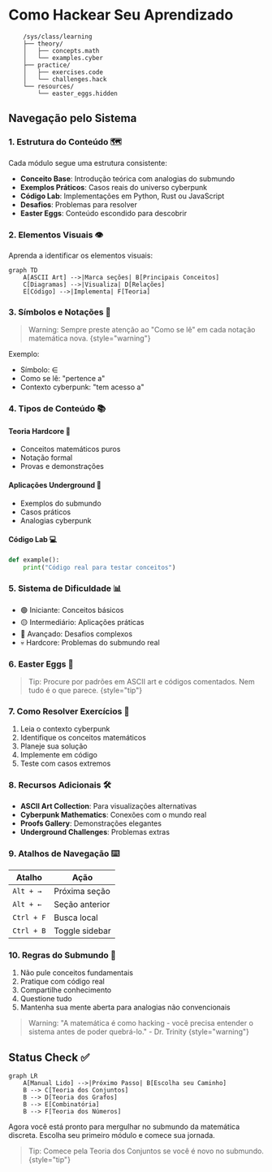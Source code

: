 # Como Hackear Seu Aprendizado

```ascii
    /sys/class/learning
    ├── theory/
    │   ├── concepts.math
    │   └── examples.cyber
    ├── practice/
    │   ├── exercises.code
    │   └── challenges.hack
    └── resources/
        └── easter_eggs.hidden
```

## Navegação pelo Sistema

### 1. Estrutura do Conteúdo 🗺️

Cada módulo segue uma estrutura consistente:

- **Conceito Base**: Introdução teórica com analogias do submundo
- **Exemplos Práticos**: Casos reais do universo cyberpunk
- **Código Lab**: Implementações em Python, Rust ou JavaScript
- **Desafios**: Problemas para resolver
- **Easter Eggs**: Conteúdo escondido para descobrir

### 2. Elementos Visuais 👁️

Aprenda a identificar os elementos visuais:

```mermaid
graph TD
    A[ASCII Art] -->|Marca seções| B[Principais Conceitos]
    C[Diagramas] -->|Visualiza| D[Relações]
    E[Código] -->|Implementa| F[Teoria]
```

### 3. Símbolos e Notações 📝

> Warning: Sempre preste atenção ao "Como se lê" em cada notação matemática nova.
> {style="warning"}

Exemplo:
- Símbolo: ∈
- Como se lê: "pertence a"
- Contexto cyberpunk: "tem acesso a"

### 4. Tipos de Conteúdo 📚

#### Teoria Hardcore 🧮
- Conceitos matemáticos puros
- Notação formal
- Provas e demonstrações

#### Aplicações Underground 🎲
- Exemplos do submundo
- Casos práticos
- Analogias cyberpunk

#### Código Lab 💻
```python
def example():
    print("Código real para testar conceitos")
```

### 5. Sistema de Dificuldade 📊

- 🟢 Iniciante: Conceitos básicos
- 🟡 Intermediário: Aplicações práticas
- 🔴 Avançado: Desafios complexos
- 💀 Hardcore: Problemas do submundo real

### 6. Easter Eggs 🎯

> Tip: Procure por padrões em ASCII art e códigos comentados. Nem tudo é o que parece.
> {style="tip"}

### 7. Como Resolver Exercícios 🔧

1. Leia o contexto cyberpunk
2. Identifique os conceitos matemáticos
3. Planeje sua solução
4. Implemente em código
5. Teste com casos extremos

### 8. Recursos Adicionais 🛠️

- **ASCII Art Collection**: Para visualizações alternativas
- **Cyberpunk Mathematics**: Conexões com o mundo real
- **Proofs Gallery**: Demonstrações elegantes
- **Underground Challenges**: Problemas extras

### 9. Atalhos de Navegação ⌨️

| Atalho | Ação |
|--------|------|
| `Alt + →` | Próxima seção |
| `Alt + ←` | Seção anterior |
| `Ctrl + F` | Busca local |
| `Ctrl + B` | Toggle sidebar |

### 10. Regras do Submundo 📜

1. Não pule conceitos fundamentais
2. Pratique com código real
3. Compartilhe conhecimento
4. Questione tudo
5. Mantenha sua mente aberta para analogias não convencionais

> Warning: "A matemática é como hacking - você precisa entender o sistema antes de poder quebrá-lo." - Dr. Trinity
> {style="warning"}

## Status Check ✅

```mermaid
graph LR
    A[Manual Lido] -->|Próximo Passo| B[Escolha seu Caminho]
    B --> C[Teoria dos Conjuntos]
    B --> D[Teoria dos Grafos]
    B --> E[Combinatória]
    B --> F[Teoria dos Números]
```

Agora você está pronto para mergulhar no submundo da matemática discreta. Escolha seu primeiro módulo e comece sua jornada.

> Tip: Comece pela Teoria dos Conjuntos se você é novo no submundo.
> {style="tip"}